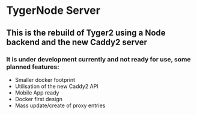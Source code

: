 # TygerNode Server

## This is the rebuild of Tyger2 using a Node backend and the new Caddy2 server
### It is under development currently and not ready for use, some planned features:

- Smaller docker footprint
- Utilisation of the new Caddy2 API
- Mobile App ready
- Docker first design
- Mass update/create of proxy entries